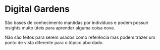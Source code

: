 # Digital Gardens

São bases de conhecimento mantidas por indivíduos e podem possuir insights muito úteis para aprender alguma coisa nova.

Não são feitos para serem usados como referência mas podem trazer um ponto de vista diferente para o tópico abordado.
